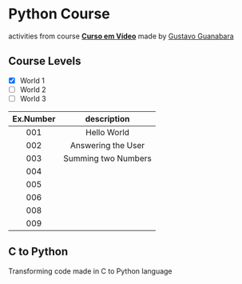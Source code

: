 # Python Course
activities from course [**Curso em Vídeo**](https://www.cursoemvideo.com/) 
made by [Gustavo Guanabara](https://github.com/gustavoguanabara) 

## Course Levels
- [x] World 1
- [ ] World 2
- [ ] World 3

Ex.Number | description
:--:      | :--:
001       | Hello World
002       | Answering the User
003       | Summing two Numbers
004       |
005       |
006       |
008       |
009       |

## C to Python
Transforming code made in C to Python language
